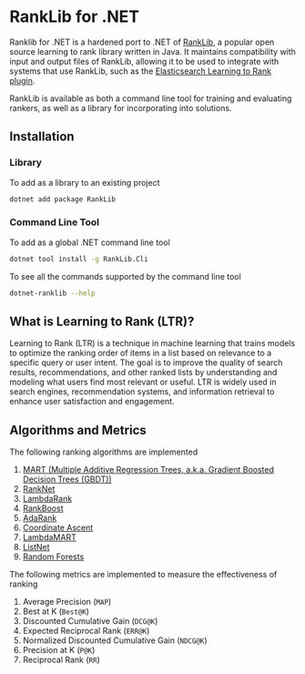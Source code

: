 # RankLib for .NET

Ranklib for .NET is a hardened port to .NET of [RankLib](https://sourceforge.net/p/lemur/wiki/RankLib/),
a popular open source learning to rank library written in Java. It maintains compatibility with input and output
files of RankLib, allowing it to be used to integrate with systems that use RankLib, such as the
[Elasticsearch Learning to Rank plugin](http://github.com/o19s/elasticsearch-learning-to-rank).

RankLib is available as both a command line tool for training and evaluating rankers, as well as a library for
incorporating into solutions.

## Installation

### Library

To add as a library to an existing project

```sh
dotnet add package RankLib
```

### Command Line Tool

To add as a global .NET command line tool

```sh
dotnet tool install -g RankLib.Cli
```

To see all the commands supported by the command line tool

```sh
dotnet-ranklib --help
```

## What is Learning to Rank (LTR)?

Learning to Rank (LTR) is a technique in machine learning that trains models to optimize the
ranking order of items in a list based on relevance to a specific query or user intent.
The goal is to improve the quality of search results, recommendations, and other ranked
lists by understanding and modeling what users find most relevant or useful. LTR is widely
used in search engines, recommendation systems, and information retrieval to enhance user
satisfaction and engagement.

## Algorithms and Metrics

The following ranking algorithms are implemented

1. [MART (Multiple Additive Regression Trees, a.k.a. Gradient Boosted Decision Trees (GBDT))](https://jerryfriedman.su.domains/ftp/trebst.pdf)
2. [RankNet](https://icml.cc/Conferences/2005/proceedings/papers/012_LearningToRank_BurgesEtAl.pdf)
3. [LambdaRank](https://www.microsoft.com/en-us/research/wp-content/uploads/2016/02/lambdarank.pdf)
4. [RankBoost](https://www.jmlr.org/papers/volume4/freund03a/freund03a.pdf)
5. [AdaRank](https://dl.acm.org/doi/10.1145/1277741.1277809)
6. [Coordinate Ascent](https://link.springer.com/content/pdf/10.1007/s10791-006-9019-z.pdf)
7. [LambdaMART](https://www.microsoft.com/en-us/research/wp-content/uploads/2016/02/LambdaMART_Final.pdf)
8. [ListNet](https://dl.acm.org/doi/10.1145/1273496.1273513)
9. [Random Forests](https://www.stat.berkeley.edu/~breiman/randomforest2001.pdf)

The following metrics are implemented to measure the effectiveness of ranking

1. Average Precision (`MAP`)
2. Best at K (`Best@K`)
3. Discounted Cumulative Gain (`DCG@K`)
4. Expected Reciprocal Rank (`ERR@K`)
5. Normalized Discounted Cumulative Gain (`NDCG@K`)
6. Precision at K (`P@K`)
7. Reciprocal Rank (`RR`)
